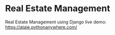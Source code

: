 # Real Estate Management
Real Estate Management using Django
live demo: https://ataie.pythonanywhere.com/
